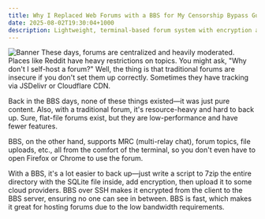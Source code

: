 ```yaml
---
title: Why I Replaced Web Forums with a BBS for My Censorship Bypass Guide
date: 2025-08-02T19:30:04+1000
description: Lightweight, terminal-based forum system with encryption and minimal resource usage.
---
```

![Banner](https://files.catbox.moe/oguttb.png)
These days, forums are centralized and heavily moderated. Places like Reddit have heavy restrictions on topics. You might ask, "Why don't I self-host a forum?" Well, the thing is that traditional forums are insecure if you don't set them up correctly. Sometimes they have tracking via JSDelivr or Cloudflare CDN.

Back in the BBS days, none of these things existed—it was just pure content. Also, with a traditional forum, it's resource-heavy and hard to back up. Sure, flat-file forums exist, but they are low-performance and have fewer features.

BBS, on the other hand, supports MRC (multi-relay chat), forum topics, file uploads, etc., all from the comfort of the terminal, so you don't even have to open Firefox or Chrome to use the forum.

With a BBS, it's a lot easier to back up—just write a script to 7zip the entire directory with the SQLite file inside, add encryption, then upload it to some cloud providers. BBS over SSH makes it encrypted from the client to the BBS server, ensuring no one can see in between. BBS is fast, which makes it great for hosting forums due to the low bandwidth requirements.
